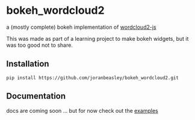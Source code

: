 # bokeh_wordcloud2
a (mostly complete) bokeh implementation of [wordcloud2-js](https://wordcloud2-js.timdream.org)

This was made as part of a learning project to make bokeh widgets, but it was too good not to share.

## Installation

`pip install https://github.com/joranbeasley/bokeh_wordcloud2.git`
## Documentation
docs are coming soon ... but for now check out the [examples](/examples)
